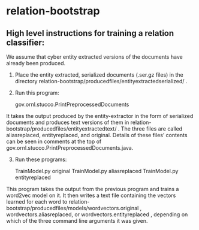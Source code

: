 # relation-bootstrap

## High level instructions for training a relation classifier:

We assume that cyber entity extracted versions of the documents have already been produced. 
  
  

1. Place the entity extracted, serialized documents (.ser.gz files) in the directory relation-bootstrap/producedfiles/entityextractedserialized/ .
  
  

2. Run this program:

	gov.ornl.stucco.PrintPreprocessedDocuments 

It takes the output produced by the entity-extractor in the form of serialized documents and produces text versions of them in 
relation-bootstrap/producedfiles/entityextractedtext/ .  The three files are called aliasreplaced, entityreplaced, and original.  Details of these files’ contents can be seen in comments at the top of gov.ornl.stucco.PrintPreprocessedDocuments.java.
  
  

3. Run these programs:

	TrainModel.py original
	TrainModel.py aliasreplaced
	TrainModel.py entityreplaced

This program takes the output from the previous program and trains a word2vec model on it.  It then writes a text file containing the vectors learned for each word to relation-bootstrap/producedfiles/models/wordvectors.original , wordvectors.aliasreplaced, or wordvectors.entityreplaced , depending on which of the three command line arguments it was given.
  

  